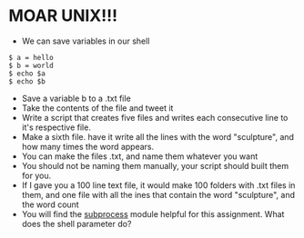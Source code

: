 # MOAR UNIX!!!

* We can save variables in our shell

```
$ a = hello
$ b = world
$ echo $a
$ echo $b
```
* Save a variable b to a .txt file
* Take the contents of the file and tweet it
* Write a script that creates five files and writes each consecutive line to it's respective file.
* Make a sixth file. have it write all the lines with the word "sculpture", and how many times the word appears. 
* You can make the files .txt, and name them whatever you want
* You should not be naming them manually, your script should built them for you. 
* If I gave you a 100 line text file, it would make 100 folders with .txt files in them, and one file with all the ines that contain the word "sculpture", and the word count
* You will find the [subprocess](https://docs.python.org/3/library/subprocess.html) module helpful for this assignment. What does the shell parameter do?
